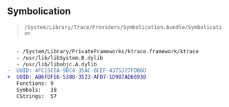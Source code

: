 ## Symbolication

> `/System/Library/Trace/Providers/Symbolication.bundle/Symbolication`

```diff

   - /System/Library/PrivateFrameworks/ktrace.framework/ktrace
   - /usr/lib/libSystem.B.dylib
   - /usr/lib/libobjc.A.dylib
-  UUID: 4FC15CEA-9DC4-35AC-8CEF-4375327FDB6D
+  UUID: AB6FDFE6-5388-3523-AFD7-1D9B7AD66938
   Functions: 9
   Symbols:   38
   CStrings:  57

```
